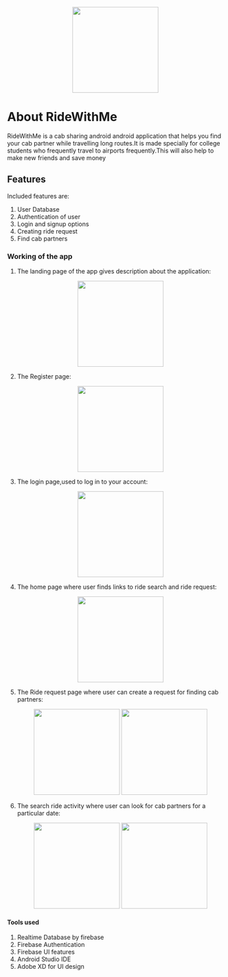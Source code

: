 <p align="center">
    <image src="images/logo.png" width="200">
        </p>

# About RideWithMe
RideWithMe is a cab sharing android android application that helps you find your cab partner while travelling long routes.It is made specially for 
college students who frequently travel to airports frequently.This will also help to make new friends and save money    

## Features

Included features are:
1. User Database
2. Authentication of user
3. Login and signup options
4. Creating ride request
5. Find cab partners

### Working of the app
1. The landing page of the app gives description about the application:
    <p align="center">
    <image src="" width="200">
        </p>
2. The Register page:
    <p align="center">
    <image src="" width="200">
        </p>
3. The login page,used to log in to your account:
        <p align="center">
    <image src="" width="200">
        </p>
4. The home page where user finds links to ride search and ride request:
      <p align="center">
    <image src="" width="200">
        </p> 
5. The Ride request page where user can create a request for finding cab partners:
          <p align="center">
    <image src="" width="200">
        <image src="" width="200">
        </p>
6. The search ride activity where user can look for cab partners for a particular date:
         <p align="center">
    <image src="" width="200">
        <image src="" width="200">
        </p>
        
#### Tools used
1. Realtime Database by firebase
2. Firebase Authentication
3. Firebase UI features
4. Android Studio IDE
5. Adobe XD for UI design



